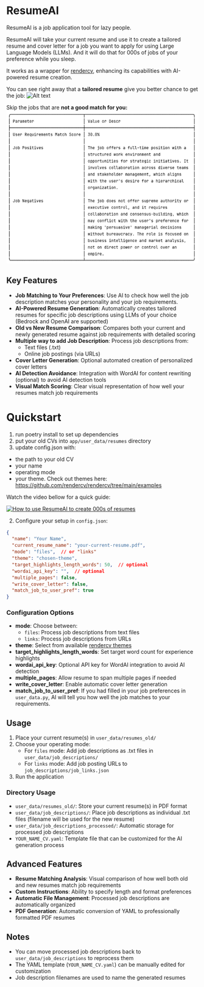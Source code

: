 # ResumeAI

ResumeAI is a job application tool for lazy people. 

ResumeAI will take your current resume and use it to create a tailored resume and cover letter for a job you want to apply for using Large Language Models (LLMs). And it will do that for 000s of jobs of your preference while you sleep. 

It works as a wrapper for [rendercv](https://github.com/rendercv/rendercv), enhancing its capabilities with AI-powered resume creation.

You can see right away that a **tailored resume** give you better chance to get the job:
![Alt text](media/resumeai.png "ResumeAI")

Skip the jobs that are **not a good match for you:**
![Alt text](media/job-req-match.png "ResumeAI")

## Key Features

- **Job Matching to Your Preferences**: Use AI to check how well the job description matches your personality and your job requirements.
- **AI-Powered Resume Generation**: Automatically creates tailored resumes for specific job descriptions using LLMs of your choice (Bedrock and OpenAI are supported)
- **Old vs New Resume Comparison**: Compares both your current and newly generated resume against job requirements with detailed scoring
- **Multiple way to add Job Description**: Process job descriptions from:
    - Text files (.txt)
    - Online job postings (via URLs)
- **Cover Letter Generation**: Optional automated creation of personalized cover letters
- **AI Detection Avoidance**: Integration with WordAI for content rewriting (optional) to avoid AI detection tools
- **Visual Match Scoring**: Clear visual representation of how well your resumes match job requirements

# Quickstart
1. run poetry install to set up dependencies
2. put your old CVs into `app/user_data/resumes` directory
3. update config.json with:
 - the path to your old CV
 - your name
 - operating mode
 - your theme. Check out themes here: https://github.com/rendercv/rendercv/tree/main/examples

Watch the video bellow for a quick guide:

[![How to use ResumeAI to create 000s of resumes](media/create-100-resumes-with-AI.png)](https://www.loom.com/share/0ad82822f89b45f9b5fa449fcea24618?sid=7588bde7-9772-4779-89ed-c7903273ceb9)

2. Configure your setup in `config.json`:
```json
{
  "name": "Your Name",
  "current_resume_name": "your-current-resume.pdf",
  "mode": "files",  // or "links"
  "theme": "chosen-theme",
  "target_highlights_length_words": 50,  // optional
  "wordai_api_key": "",  // optional
  "multiple_pages": false,
  "write_cover_letter": false,
  "match_job_to_user_pref": true
}
```

### Configuration Options

- **mode**: Choose between:
    - `files`: Process job descriptions from text files
    - `links`: Process job descriptions from URLs
- **theme**: Select from available [rendercv themes](https://github.com/rendercv/rendercv/tree/main/examples)
- **target_highlights_length_words**: Set target word count for experience highlights
- **wordai_api_key**: Optional API key for WordAI integration to avoid AI detection
- **multiple_pages**: Allow resume to span multiple pages if needed
- **write_cover_letter**: Enable automatic cover letter generation
- **match_job_to_user_pref**: If you had filled in your job preferences in `user_data.py`, AI will tell you how well the job matches to your requirements.

## Usage

1. Place your current resume(s) in `user_data/resumes_old/`
2. Choose your operating mode:
    - For `files` mode: Add job descriptions as .txt files in `user_data/job_descriptions/`
    - For `links` mode: Add job posting URLs to `job_descriptions/job_links.json`
3. Run the application

### Directory Usage

- `user_data/resumes_old/`: Store your current resume(s) in PDF format
- `user_data/job_descriptions/`: Place job descriptions as individual .txt files (filename will be used for the new resume)
- `user_data/job_descriptions_processed/`: Automatic storage for processed job descriptions
- `YOUR_NAME_CV.yaml`: Template file that can be customized for the AI generation process

## Advanced Features

- **Resume Matching Analysis**: Visual comparison of how well both old and new resumes match job requirements
- **Custom Instructions**: Ability to specify length and format preferences
- **Automatic File Management**: Processed job descriptions are automatically organized
- **PDF Generation**: Automatic conversion of YAML to professionally formatted PDF resumes

## Notes

- You can move processed job descriptions back to `user_data/job_descriptions` to reprocess them
- The YAML template (`YOUR_NAME_CV.yaml`) can be manually edited for customization
- Job description filenames are used to name the generated resumes